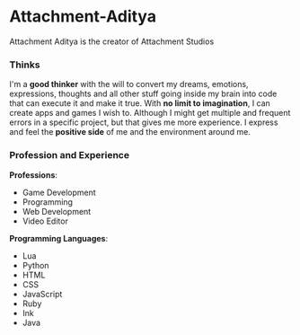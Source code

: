 # Attachment-Aditya
Attachment Aditya is the creator of Attachment Studios

### Thinks

I'm a **good thinker** with the will to convert my dreams, emotions, expressions, thoughts and all other stuff going inside my brain into code that can execute it and make it true. With **no limit to imagination**, I can create apps and games I wish to. Although I might get multiple and frequent errors in a specific project, but that gives me more experience. I express and feel the **positive side** of me and the environment around me.

### Profession and Experience

**Professions**:  
- Game Development  
- Programming  
- Web Development  
- Video Editor  

**Programming Languages**:  
- Lua  
- Python  
- HTML  
- CSS  
- JavaScript  
- Ruby  
- Ink  
- Java  

